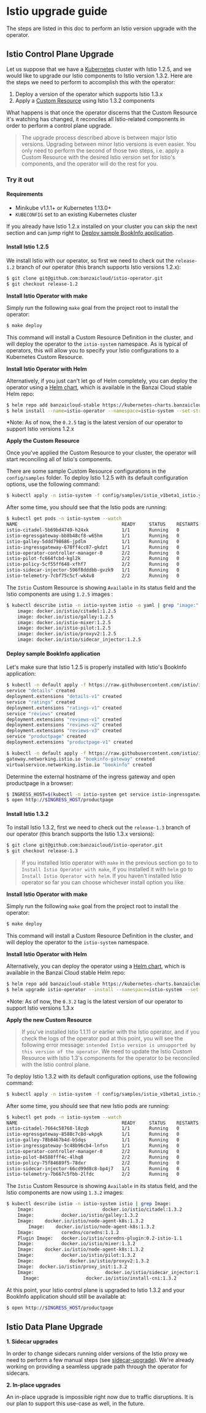 # Istio upgrade guide

The steps are listed in this doc to perform an Istio version upgrade with the operator.

## Istio Control Plane Upgrade

Let us suppose that we have a [Kubernetes](https://kubernetes.io/) cluster with Istio 1.2.5, and we would like to upgrade our Istio components to Istio version 1.3.2. Here are the steps we need to perform to accomplish this with the operator:

1. Deploy a version of the operator which supports Istio 1.3.x
2. Apply a [Custom Resource](https://kubernetes.io/docs/concepts/extend-kubernetes/api-extension/custom-resources/) using Istio 1.3.2 components

What happens is that once the operator discerns that the Custom Resource it's watching has changed, it reconciles all Istio-related components in order to perform a control plane upgrade.

> The upgrade process described above is between major Istio versions. Upgrading between minor Istio versions is even easier. You only need to perform the second of those two steps, i.e. apply a Custom Resource with the desired Istio version set for Istio's components, and the operator will do the rest for you.

### Try it out

#### Requirements

- Minikube v1.1.1+ or Kubernetes 1.13.0+
- `KUBECONFIG` set to an existing Kubernetes cluster

If you already have Istio 1.2.x installed on your cluster you can skip the next section and can jump right to [Deploy sample BookInfo application](#deploy-sample-bookinfo-application).

#### Install Istio 1.2.5

We install Istio with our operator, so first we need to check out the `release-1.2` branch of our operator (this branch supports Istio versions 1.2.x):

```bash
$ git clone git@github.com:banzaicloud/istio-operator.git
$ git checkout release-1.2
```

**Install Istio Operator with make**

Simply run the following `make` goal from the project root to install the operator:

```bash
$ make deploy
```

This command will install a Custom Resource Definition in the cluster, and will deploy the operator to the `istio-system` namespace.
As is typical of operators, this will allow you to specify your Istio configurations to a Kubernetes Custom Resource.

**Install Istio Operator with Helm**

Alternatively, if you just can't let go of Helm completely, you can deploy the operator using a [Helm chart](https://github.com/banzaicloud/banzai-charts/tree/master/istio-operator), which is available in the Banzai Cloud stable Helm repo:

```bash
$ helm repo add banzaicloud-stable https://kubernetes-charts.banzaicloud.com
$ helm install --name=istio-operator --namespace=istio-system --set-string operator.image.tag=0.2.5 banzaicloud-stable/istio-operator
```

*Note: As of now, the `0.2.5` tag is the latest version of our operator to support Istio versions 1.2.x

**Apply the Custom Resource**

Once you've applied the Custom Resource to your cluster, the operator will start reconciling all of Istio's components.

There are some sample Custom Resource configurations in the `config/samples` folder. To deploy Istio 1.2.5 with its default configuration options, use the following command:

```bash
$ kubectl apply -n istio-system -f config/samples/istio_v1beta1_istio.yaml
```

After some time, you should see that the Istio pods are running:

```bash
$ kubectl get pods -n istio-system --watch
NAME                                      READY     STATUS    RESTARTS   AGE
istio-citadel-5b69bd4749-h24xk            1/1       Running   0          1m
istio-egressgateway-bb8b48cf8-w65hm       1/1       Running   0          1m
istio-galley-5ddd798686-jpdlm             1/1       Running   0          1m
istio-ingressgateway-678ff4cc87-gkdzt     1/1       Running   0          1m
istio-operator-controller-manager-0       2/2       Running   0          9m
istio-pilot-fc664fcbd-kgl2k               2/2       Running   0          1m
istio-policy-5cf55ff648-xfhf7             2/2       Running   0          1m
istio-sidecar-injector-596f8dddbb-gvzk9   1/1       Running   0          1m
istio-telemetry-7cbf75c5cf-wk4v8          2/2       Running   0          1m
```

The `Istio` Custom Resource is showing `Available` in its status field and the Istio components are using `1.2.5` images :

```bash
$ kubectl describe istio -n istio-system istio -o yaml | grep "image:"
    image: docker.io/istio/citadel:1.2.5
    image: docker.io/istio/galley:1.2.5
    image: docker.io/istio-mixer:1.2.5
    image: docker.io/istio-pilot:1.2.5
    image: docker.io/istio/proxyv2:1.2.5
    image: docker.io/istio/sidecar_injector:1.2.5
```

#### Deploy sample BookInfo application

Let's make sure that Istio 1.2.5 is properly installed with Istio's BookInfo application:

```bash
$ kubectl -n default apply -f https://raw.githubusercontent.com/istio/istio/release-1.2/samples/bookinfo/platform/kube/bookinfo.yaml
service "details" created
deployment.extensions "details-v1" created
service "ratings" created
deployment.extensions "ratings-v1" created
service "reviews" created
deployment.extensions "reviews-v1" created
deployment.extensions "reviews-v2" created
deployment.extensions "reviews-v3" created
service "productpage" created
deployment.extensions "productpage-v1" created

$ kubectl -n default apply -f https://raw.githubusercontent.com/istio/istio/release-1.2/samples/bookinfo/networking/bookinfo-gateway.yaml
gateway.networking.istio.io "bookinfo-gateway" created
virtualservice.networking.istio.io "bookinfo" created
```

Determine the external hostname of the ingress gateway and open productpage in a browser:

```bash
$ INGRESS_HOST=$(kubectl -n istio-system get service istio-ingressgateway -o jsonpath='{.status.loadBalancer.ingress[0].ip}')
$ open http://$INGRESS_HOST/productpage
```

#### Install Istio 1.3.2

To install Istio 1.3.2, first we need to check out the `release-1.3` branch of our operator (this branch supports the Istio 1.3.x versions):

```bash
$ git clone git@github.com:banzaicloud/istio-operator.git
$ git checkout release-1.3
```

> If you installed Istio operator with `make` in the previous section go to to `Install Istio Operator with make`, if you installed it with `helm` go to `Install Istio Operator with helm`. If you haven't installed Istio operator so far you can choose whichever install option you like.

**Install Istio Operator with make**

Simply run the following `make` goal from the project root to install the operator:

```bash
$ make deploy
```

This command will install a Custom Resource Definition in the cluster, and will deploy the operator to the `istio-system` namespace.

**Install Istio Operator with Helm**

Alternatively, you can deploy the operator using a [Helm chart](https://github.com/banzaicloud/banzai-charts/tree/master/istio-operator), which is available in the Banzai Cloud stable Helm repo:

```bash
$ helm repo add banzaicloud-stable https://kubernetes-charts.banzaicloud.com
$ helm upgrade istio-operator --install --namespace=istio-system --set-string operator.image.tag=0.3.2 banzaicloud-stable/istio-operator
```

*Note: As of now, the `0.3.2` tag is the latest version of our operator to support Istio versions 1.3.x

**Apply the new Custom Resource**

> If you've installed Istio 1.1.11 or earlier with the Istio operator, and if you check the logs of the operator pod at this point, you will see the following error message: `intended Istio version is unsupported by this version of the operator`. We need to update the Istio Custom Resource with Istio 1.3's components for the operator to be reconciled with the Istio control plane.

To deploy Istio 1.3.2 with its default configuration options, use the following command:

```bash
$ kubectl apply -n istio-system -f config/samples/istio_v1beta1_istio.yaml
```

After some time, you should see that new Istio pods are running:

```bash
$ kubectl get pods -n istio-system --watch
NAME                                      READY     STATUS    RESTARTS   AGE
istio-citadel-7664c58768-l8zgb            1/1       Running   0          7m
istio-egressgateway-8588c7c8d-wkpgk       1/1       Running   0          7m
istio-galley-78b8467b4d-b5dqs             1/1       Running   0          7m
istio-ingressgateway-5c48b96cb4-lnfsn     1/1       Running   0          7m
istio-operator-controller-manager-0       2/2       Running   0          16m
istio-pilot-84588fff4c-4lhq8              2/2       Running   0          7m
istio-policy-75f84689f5-78dxr             2/2       Running   0          7m
istio-sidecar-injector-66cd99d8c8-bp4j7   1/1       Running   0          7m
istio-telemetry-7b667c5fbb-2lfdc          2/2       Running   0          7m
```

The `Istio` Custom Resource is showing `Available` in its status field, and the Istio components are now using `1.3.2` images:

```bash
$ kubectl describe istio -n istio-system istio | grep Image:
    Image:                         docker.io/istio/citadel:1.3.2
    Image:          docker.io/istio/galley:1.3.2
    Image:    docker.io/istio/node-agent-k8s:1.3.2
        Image:    docker.io/istio/node-agent-k8s:1.3.2
    Image:          coredns/coredns:1.1.2
    Plugin Image:   docker.io/istio/coredns-plugin:0.2-istio-1.1
    Image:          docker.io/istio/mixer:1.3.2
    Image:    docker.io/istio/node-agent-k8s:1.3.2
    Image:          docker.io/istio/pilot:1.3.2
    Image:             docker.io/istio/proxyv2:1.3.2
    Image:  docker.io/istio/proxy_init:1.3.2
    Image:                          docker.io/istio/sidecar_injector:1.3.2
      Image:                 docker.io/istio/install-cni:1.3.2

```

At this point, your Istio control plane is upgraded to Istio 1.3.2 and your BookInfo application should still be available at:
```bash
$ open http://$INGRESS_HOST/productpage
```

## Istio Data Plane Upgrade

**1. Sidecar upgrades**

In order to change sidecars running older versions of the Istio proxy we need to perform a few manual steps (see [sidecar-upgrade](https://istio.io/docs/setup/kubernetes/upgrade/steps/#sidecar-upgrade)).
We're already working on providing a seamless upgrade path through the operator for sidecars.

**2. In-place upgrades**

An in-place upgrade is impossible right now due to traffic disruptions.
It is our plan to support this use-case as well, in the future.
